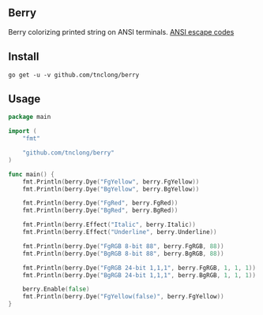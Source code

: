 ## Berry

Berry colorizing printed string on ANSI terminals.
[ANSI escape codes](http://en.wikipedia.org/wiki/ANSI_escape_code)

## Install

```
go get -u -v github.com/tnclong/berry
```

## Usage

```go
package main

import (
	"fmt"

	"github.com/tnclong/berry"
)

func main() {
	fmt.Println(berry.Dye("FgYellow", berry.FgYellow))
	fmt.Println(berry.Dye("BgYellow", berry.BgYellow))

	fmt.Println(berry.Dye("FgRed", berry.FgRed))
	fmt.Println(berry.Dye("BgRed", berry.BgRed))

	fmt.Println(berry.Effect("Italic", berry.Italic))
	fmt.Println(berry.Effect("Underline", berry.Underline))

	fmt.Println(berry.Dye("FgRGB 8-bit 88", berry.FgRGB, 88))
	fmt.Println(berry.Dye("BgRGB 8-bit 88", berry.BgRGB, 88))

	fmt.Println(berry.Dye("FgRGB 24-bit 1,1,1", berry.FgRGB, 1, 1, 1))
	fmt.Println(berry.Dye("BgRGB 24-bit 1,1,1", berry.BgRGB, 1, 1, 1))

	berry.Enable(false)
	fmt.Println(berry.Dye("FgYellow(false)", berry.FgYellow))
}
```
